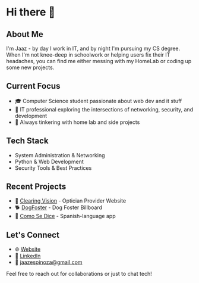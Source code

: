 # Hi there 👋

## About Me
I'm Jaaz - by day I work in IT, and by night I'm pursuing my CS degree. When I'm not knee-deep in schoolwork or helping users fix their IT headaches, you can find me either messing with my HomeLab or coding up some new projects.

## Current Focus
- 🎓 Computer Science student passionate about web dev and it stuff
- 💼 IT professional exploring the intersections of networking, security, and development
- 🔧 Always tinkering with home lab and side projects

## Tech Stack
- System Administration & Networking
- Python & Web Development 
- Security Tools & Best Practices

## Recent Projects
- 🏥 [Clearing Vision](https://github.com/yourusername/clearing-vision) - Optician Provider Website
- 🐕 [DogFoster](https://github.com/yourusername/dogfoster) - Dog Foster Billboard 
- 🔄 [Como Se Dice](https://github.com/yourusername/onboardly) - Spanish-language app

## Let's Connect
- 🌐 [Website](https://jaazespinoza.com)
- 💼 [LinkedIn](https://linkedin.com/in/jaazespinoza)
- 📧 jaazespinoza@gmail.com

Feel free to reach out for collaborations or just to chat tech!
